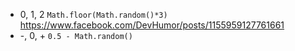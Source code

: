 - 0, 1, 2 `Math.floor(Math.random()*3)` https://www.facebook.com/DevHumor/posts/1155959127761661
- -, 0, + `0.5 - Math.random()` 

